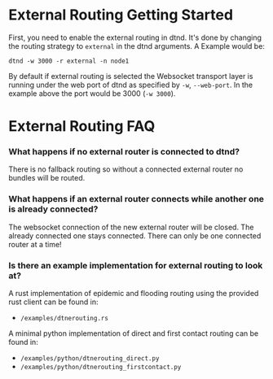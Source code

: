 # External Routing Getting Started

First, you need to enable the external routing in dtnd. It's done by changing the routing strategy to ``external`` in the dtnd arguments. A Example would be:

```
dtnd -w 3000 -r external -n node1
```

By default if external routing is selected the Websocket transport layer is running under the web port of dtnd as specified by ``-w``, ``--web-port``. In the example above the port would be 3000 (``-w 3000``).

# External Routing FAQ

### What happens if no external router is connected to dtnd?

There is no fallback routing so without a connected external router no bundles will be routed.

### What happens if an external router connects while another one is already connected?

The websocket connection of the new external router will be closed. The already connected one stays connected. There can only be one connected router at a time!

### Is there an example implementation for external routing to look at?

A rust implementation of epidemic and flooding routing using the provided rust client can be found in:
- ``/examples/dtnerouting.rs``

A minimal python implementation of direct and first contact routing can be found in:
- ``/examples/python/dtnerouting_direct.py``
- ``/examples/python/dtnerouting_firstcontact.py``